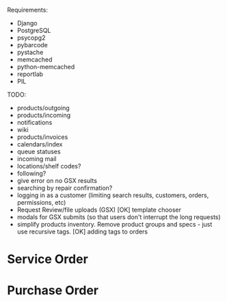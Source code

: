 Requirements:
- Django
- PostgreSQL
- psycopg2
- pybarcode
- pystache
- memcached
- python-memcached
- reportlab
- PIL

TODO:
- products/outgoing
- products/incoming
- notifications
- wiki
- products/invoices
- calendars/index
- queue statuses
- incoming mail
- locations/shelf codes?
- following?
- give error on no GSX results
- searching by repair confirmation?
- logging in as a customer (limiting search results, customers, orders, permissions, etc)
- Request Review/file uploads (GSX)
[OK] template chooser
- modals for GSX submits (so that users don't interrupt the long requests)
- simplify products inventory. Remove product groups and specs - just use recursive tags.
[OK] adding tags to orders

Service Order
=============


Purchase Order
==============
